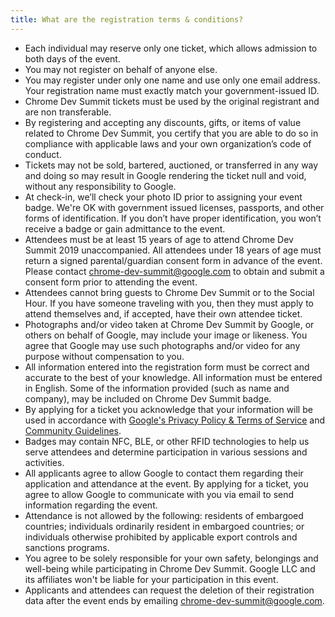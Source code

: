 ```yaml
---
title: What are the registration terms & conditions?
---
```


- Each individual may reserve only one ticket, which allows admission to both days of the event.
- You may not register on behalf of anyone else.
- You may register under only one name and use only one email address. Your registration name must exactly match your government-issued ID.
- Chrome Dev Summit tickets must be used by the original registrant and are non transferable.
- By registering and accepting any discounts, gifts, or items of value related to Chrome Dev Summit, you certify that you are able to do so in compliance with applicable laws and your own organization’s code of conduct.
- Tickets may not be sold, bartered, auctioned, or transferred in any way and doing so may result in Google rendering the ticket null and void, without any responsibility to Google.
- At check-in, we’ll check your photo ID prior to assigning your event badge. We're OK with government issued licenses, passports, and other forms of identification. If you don’t have proper identification, you won’t receive a badge or gain admittance to the event.
- Attendees must be at least 15 years of age to attend Chrome Dev Summit 2019 unaccompanied. All attendees under 18 years of age must return a signed parental/guardian consent form in advance of the event. Please contact [chrome-dev-summit@google.com](mailto:chrome-dev-summit@google.com) to obtain and submit a consent form prior to attending the event.
- Attendees cannot bring guests to Chrome Dev Summit or to the Social Hour. If you have someone traveling with you, then they must apply to attend themselves and, if accepted, have their own attendee ticket.
- Photographs and/or video taken at Chrome Dev Summit by Google, or others on behalf of Google, may include your image or likeness. You agree that Google may use such photographs and/or video for any purpose without compensation to you.
- All information entered into the registration form must be correct and accurate to the best of your knowledge. All information must be entered in English. Some of the information provided (such as name and company), may be included on Chrome Dev Summit badge.
- By applying for a ticket you acknowledge that your information will be used in accordance with <a href="https://policies.google.com" rel="noopener noreferrer" target="_blank">Google's Privacy Policy & Terms of Service</a> and <a href="https://developers.google.com/community-guidelines/" rel="noopener noreferrer" target="_blank">Community Guidelines</a>.
- Badges may contain NFC, BLE, or other RFID technologies to help us serve attendees and determine participation in various sessions and activities.
- All applicants agree to allow Google to contact them regarding their application and attendance at the event. By applying for a ticket, you agree to allow Google to communicate with you via email to send information regarding the event.
- Attendance is not allowed by the following: residents of embargoed countries; individuals ordinarily resident in embargoed countries; or individuals otherwise prohibited by applicable export controls and sanctions programs.
- You agree to be solely responsible for your own safety, belongings and well-being while participating in Chrome Dev Summit. Google LLC and its affiliates won't be liable for your participation in this event.
- Applicants and attendees can request the deletion of their registration data after the event ends by emailing [chrome-dev-summit@google.com](mailto:chrome-dev-summit@google.com).
